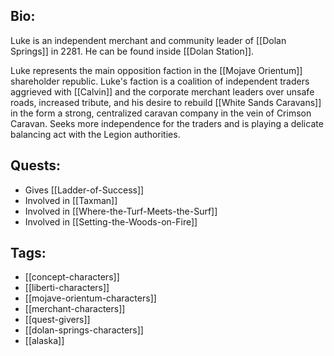 ## Bio:

Luke is an independent merchant and community leader of [[Dolan Springs]] in 2281. He can be found inside [[Dolan Station]].

Luke represents the main opposition faction in the [[Mojave Orientum]] shareholder republic. Luke's faction is a coalition of independent traders aggrieved with [[Calvin]] and the corporate merchant leaders over unsafe roads, increased tribute, and his desire to rebuild [[White Sands Caravans]] in the form a strong, centralized caravan company in the vein of Crimson Caravan. Seeks more independence for the traders and is playing a delicate balancing act with the Legion authorities.

## Quests:

- Gives [[Ladder-of-Success]]
- Involved in [[Taxman]]
- Involved in [[Where-the-Turf-Meets-the-Surf]]
- Involved in [[Setting-the-Woods-on-Fire]]

## Tags:

- [[concept-characters]]
- [[liberti-characters]]
- [[mojave-orientum-characters]]
- [[merchant-characters]]
- [[quest-givers]]
- [[dolan-springs-characters]]
- [[alaska]]
